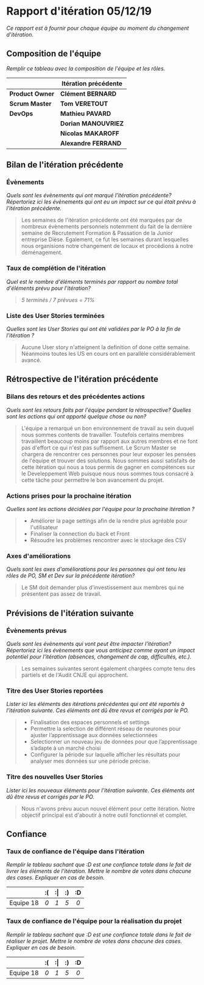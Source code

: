 # Rapport d'itération 05/12/19
*Ce rapport est à fournir pour chaque équipe au moment du changement d'itération.*

## Composition de l'équipe 
*Remplir ce tableau avec la composition de l'équipe et les rôles.*

|  &nbsp;                 | Itération précédente     |
| -------------           |-------------             |
| **Product Owner**       | __Clément BERNARD__      |
| **Scrum Master**        | **Tom VERETOUT**         |
| **DevOps**              | **Mathieu PAVARD**       |
|                         | **Dorian MANOUVRIEZ**    |
|                         | **Nicolas MAKAROFF**     |
|                         | **Alexandre FERRAND**    |

## Bilan de l'itération précédente  
### Évènements 
*Quels sont les évènements qui ont marqué l'itération précédente? Répertoriez ici les évènements qui ont eu un impact sur ce qui était prévu à l'itération précédente.*
> Les semaines de l'itération précédente ont été marquées par de nombreux évènements personnels notemment du fait de la dernière semaine de Recrutement Formation & Passation de la Junior entreprise Dièse. Egalement, ce fut les semaines durant lesquelles nous organisions notre changement de locaux et procédions à notre déménagement.  
>

### Taux de complétion de l'itération  
*Quel est le nombre d'éléments terminés par rapport au nombre total d'éléments prévu pour l'itération?*
> *5 terminés / 7 prévues = 71%*

### Liste des User Stories terminées
*Quelles sont les User Stories qui ont été validées par le PO à la fin de l'itération ?*
>Aucune User story n'atteignent la definition of done cette semaine.
>Néanmoins toutes les US en cours ont en parallèle considérablement avancé.

## Rétrospective de l'itération précédente
  
### Bilans des retours et des précédentes actions 
*Quels sont les retours faits par l'équipe pendant la rétrospective? Quelles sont les actions qui ont apporté quelque chose ou non?*
> L'équipe a remarqué un bon environnement de travail au sein duquel nous sommes contents de travailler.
Toutefois certains membres travaillent beaucoup moins par rapport aux autres membres et ne font pas d'effort ce qui n'est pas suffisement. Le Scrum Master se chargera de rencontrer ces personnes pour leur exposer les pensées de l'équipe et trouver des solutions.
> Nous sommes aussi satisfaits de cette itération qui nous a tous permis de gagner en compétences sur le Develeppement Web puisque nous nous sommes tous consacré à cette tâche pour permettre le bon avancement du projet.

### Actions prises pour la prochaine itération
*Quelles sont les actions décidées par l'équipe pour la prochaine itération ?*
> * Améliorer la page settings afin de la rendre plus agréable pour l'utilisateur
> * Finaliser la connection du back et Front
> * Résoudre les problèmes rencontrer avec le stockage des CSV 
 
### Axes d'améliorations 
*Quels sont les axes d'améliorations pour les personnes qui ont tenu les rôles de PO, SM et Dev sur la précédente itération?*
> Le SM doit demander plus d'investissement aux membres qui ne présentent pas assez de travail.

## Prévisions de l'itération suivante  
### Évènements prévus  
*Quels sont les évènements qui vont peut être impacter l'itération? Répertoriez ici les évènements que vous anticipez comme ayant un impact potentiel pour l'itération (absences, changement de cap, difficultés, etc.).*
> Les semaines suivantes seront également chargées compte tenu des partiels et de l'Audit CNJE qui approchent.

### Titre des User Stories reportées  
*Lister ici les éléments des itérations précédentes qui ont été reportés à l'itération suivante. Ces éléments ont dû être revus et corrigés par le PO.*
> * Finalisation des espaces personnels et settings 
> * Permettre la selection de différent réseau de neurones pour ajuster l’apprentissage aux données selectionnées
> * Selectionner un nouveau jeu de données pour que l’apprentissage s’adapte à un marché choisi
> * Configurer la période sur laquelle afficher les résultats pour analyser mes données sur une période précise.

### Titre des nouvelles User Stories  
*Lister ici les nouveaux éléments pour l'itération suivante. Ces éléments ont dû être revus et corrigés par le PO.*
> Nous n'avons prévu aucun nouvel élément pour cette itération. Notre objectif principal est d'aboutir à notre outil fonctionnel et complet.

## Confiance 
### Taux de confiance de l'équipe dans l'itération  
*Remplir le tableau sachant que :D est une confiance totale dans le fait de livrer les éléments de l'itération. Mettre le nombre de votes dans chacune des cases. Expliquer en cas de besoin.*

|          	| :( 	| :&#124; 	| :) 	| :D 	|
|:--------:	|:----:	|:----:	    |:----:	|:----:	|
| Equipe 18	|  *0* 	|  *1* 	    |  *5* 	|  *0* 	|

### Taux de confiance de l'équipe pour la réalisation du projet 
*Remplir le tableau sachant que :D est une confiance totale dans le fait de réaliser le projet. Mettre le nombre de votes dans chacune des cases. Expliquer en cas de besoin.*

|          	| :( 	| :&#124; 	| :) 	| :D 	|
|:--------:	|:----:	|:----:	    |:----:	|:----:	|
| Equipe 18	|  *0* 	|  *1* 	    |  *5* 	|  *0* 	|

 
 